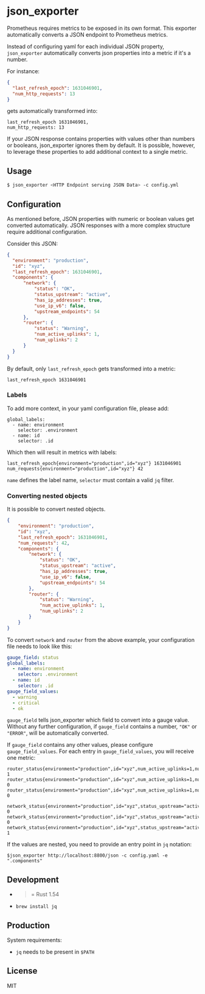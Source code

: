 # json_exporter

Prometheus requires metrics to be exposed in its own format. This exporter automatically converts a JSON endpoint to Prometheus metrics.

Instead of configuring yaml for each individual JSON property, `json_exporter` automatically converts json properties into a metric if it's a number.

For instance:

```json
{
  "last_refresh_epoch": 1631046901,
  "num_http_requests": 13
}
```

gets automatically transformed into:

```
last_refresh_epoch 1631046901,
num_http_requests: 13
```

If your JSON response contains properties with values other than numbers or booleans, json_exporter ignores them by default.
It is possible, however, to leverage these properties to add additional context to a single metric.

## Usage

```bash
$ json_exporter <HTTP Endpoint serving JSON Data> -c config.yml
```

## Configuration

As mentioned before, JSON properties with numeric or boolean values get converted automatically. JSON responses with a more complex structure require additional configuration.

Consider this JSON:

```json
{
  "environment": "production",
  "id": "xyz",
  "last_refresh_epoch": 1631046901,
  "components": {
      "network": {
          "status": "OK",
          "status_upstream": "active",
          "has_ip_addresses": true,
          "use_ip_v6": false,
          "upstream_endpoints": 54
      },
      "router": {
          "status": "Warning",
          "num_active_uplinks": 1,
          "num_uplinks": 2
      }
  }
}
```

By default, only `last_refresh_epoch` gets transformed into a metric:

```
last_refresh_epoch 1631046901
```

### Labels

To add more context, in your yaml configuration file, please add:

```
global_labels:
  - name: environment
    selector: .environment
  - name: id
    selector: .id
```

Which then will result in metrics with labels:

```
last_refresh_epoch{environment="production",id="xyz"} 1631046901
num_requests{environment="production",id="xyz"} 42
```

`name` defines the label name, `selector` must contain a valid `jq` filter.

### Converting nested objects

It is possible to convert nested objects.

```json
{
    "environment": "production",
    "id": "xyz",
    "last_refresh_epoch": 1631046901,
    "num_requests": 42,
    "components": {
        "network": {
            "status": "OK",
            "status_upstream": "active",
            "has_ip_addresses": true,
            "use_ip_v6": false,
            "upstream_endpoints": 54
        },
        "router": {
            "status": "Warning",
            "num_active_uplinks": 1,
            "num_uplinks": 2
        }
    }
}
```

To convert `network` and `router` from the above example, your configuration file needs to look like this:

```yaml
gauge_field: status
global_labels:
  - name: environment
    selector: .environment
  - name: id
    selector: .id
gauge_field_values:
  - warning
  - critical
  - ok
```

`gauge_field` tells json_exporter which field to convert into a gauge value. Without any further configuration, if `gauge_field` contains a number, `"OK"` or `"ERROR"`, will be automatically converted.

If `gauge_field` contains any other values, please configure `gauge_field_values`. For each entry in `gauge_field_values`, you will receive one metric:

```
router_status{environment="production",id="xyz",num_active_uplinks=1,num_uplinks=2,status="warning"} 1
router_status{environment="production",id="xyz",num_active_uplinks=1,num_uplinks=2,status="critical"} 0
router_status{environment="production",id="xyz",num_active_uplinks=1,num_uplinks=2,status="ok"} 0

network_status{environment="production",id="xyz",status_upstream="active",has_ip_addresses=true,use_ip_v6=false,upstream_endpoints=54,status="warning"} 0
network_status{environment="production",id="xyz",status_upstream="active",has_ip_addresses=true,use_ip_v6=false,upstream_endpoints=54,status="critical"} 0
network_status{environment="production",id="xyz",status_upstream="active",has_ip_addresses=true,use_ip_v6=false,upstream_endpoints=54,status="ok"} 1
```

If the values are nested, you need to provide an entry point in `jq` notation:

```
$json_exporter http://localhost:8800/json -c config.yaml -e ".components"
```

## Development

- >= Rust 1.54
- `brew install jq`

## Production

System requirements:

- `jq` needs to be present in `$PATH`

## License

MIT